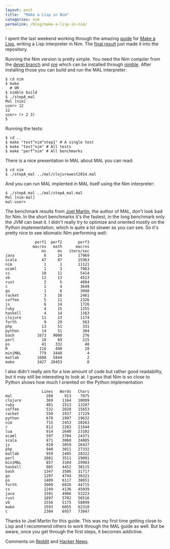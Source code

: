 ```yaml
---
layout: post
title:  "Make a Lisp in Nim"
categories: nim
permalink: /blog/make-a-lisp-in-nim/
---
```


I spent the last weekend working through the amazing
[guide](https://github.com/kanaka/mal/blob/master/process/guide.md) for [Make a
Lisp](https://github.com/kanaka/mal), writing a Lisp interpreter in Nim. The
[final result](https://github.com/kanaka/mal/tree/master/nim) just made it into
the repository.

Running the Nim version is pretty simple. You need the Nim compiler from the [devel branch](https://github.com/araq/nim) and [nre](https://github.com/flaviut/nre) which can be installed through [nimble](https://github.com/nim-lang/nimble). After installing those you can build and run the MAL interpreter:

    $ cd nim
    $ make
      # OR
    $ nimble build
    $ ./stepA_mal
    Mal [nim]
    user> 12
    12
    user> (+ 2 3)
    5

Running the tests:

    $ cd ..
    $ make "test^nim^step1" # A single test
    $ make "test^nim" # All tests
    $ make "perf^nim" # All benchmarks

There is a nice presentation in MAL about MAL you can read:

    $ cd nim
    $ ./stepA_mal ../mal/clojurewest2014.mal

And you can run MAL implented in MAL itself using the Nim interpreter:

    $ ./stepA_mal ../mal/stepA_mal.mal
    Mal [nim-mal]
    mal-user>

The benchmark results from [Joel Martin](https://github.com/kanaka), the author
of MAL, don't look bad for Nim. In the short benchmarks it's the fastest, in
the long benchmark only the JVM can beat it. I didn't really try to optimize
and oriented mostly on the Python implementation, which is quite a lot slower
as you can see. So it's pretty nice to see idiomatic Nim performing well:

                 perf1  perf2       perf3
                macros   math      macros
                    ms     ms   iters/sec
    java             6     24       17969
    scala           47     87       15963
    nim              1      1       11121
    ocaml            1      3        7063
    cs              10     11        5414
    vb              12     13        4523
    rust             2      5        4084
    c                1      4        3649
    go               1      6        3048
    racket           3     10        2461
    coffee           5     11        2326
    js               6     14        1726
    ruby             4     15        1255
    haskell          4     14        1163
    clojure         11     23        1174
    forth            9     29         563
    php             13     51         331
    python          14     51         304
    bash          1673   9000         276
    perl            18     69         215
    ps              41    332          48
    R              116    490          28
    miniMAL        779   3448           4
    matlab        1688   5844           2
    make          3427  28453           0

I also didn't really aim for a low amount of code but rather good readability,
but it may still be interesting to look at. I guess that Nim is so close to
Python shows how much I oriented on the Python implementation

                    Lines   Words   Chars
    mal               280     913    7075
    clojure           369    1164   10099
    ruby              481    1513   13247
    coffee            532    2020   15653
    racket            550    1937   17229
    python            670    1997   19632
    nim               715    2453   20263
    r                 812    2283   21644
    lua               914    2640   23102
    ocaml             597    3704   24371
    scala             871    3060   24885
    js                920    3059   26437
    php               940    3011   27332
    matlab            959    2485   28322
    perl             1081    3511   29091
    miniMAL           857    3104   29983
    haskell           985    4452   30115
    bash             1347    3586   31717
    go               1297    4744   36321
    ps               1409    6117   38651
    forth            1609    6826   44715
    cs               1249    4136   45039
    java             1591    4966   53223
    rust             1897    5702   56516
    vb               1556    5175   58099
    make             1593    6055   62310
    c                2304    6957   73047

Thanks to Joel Martin for this guide. This was my first time getting close to
Lisp and I recommend others to work through the MAL guide as well. But be
aware, once you get through the first steps, it becomes addictive.

Comments on [Reddit](https://www.reddit.com/r/programming/comments/2xx4wq/make_a_lisp_in_nim/) and [Hacker News](https://news.ycombinator.com/item?id=9145360).
